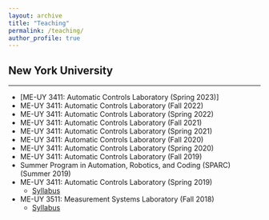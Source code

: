 ```yaml
---
layout: archive
title: "Teaching"
permalink: /teaching/
author_profile: true
---
```


## New York University
---
- [ME-UY 3411: Automatic Controls Laboratory (Spring 2023)]
- ME-UY 3411: Automatic Controls Laboratory (Fall 2022)
- ME-UY 3411: Automatic Controls Laboratory (Spring 2022)
- ME-UY 3411: Automatic Controls Laboratory (Fall 2021)
- ME-UY 3411: Automatic Controls Laboratory (Spring 2021)
- ME-UY 3411: Automatic Controls Laboratory (Fall 2020)
- ME-UY 3411: Automatic Controls Laboratory (Spring 2020)
- ME-UY 3411: Automatic Controls Laboratory (Fall 2019)
- Summer Program in Automation, Robotics, and Coding (SPARC) (Summer 2019)
- ME-UY 3411: Automatic Controls Laboratory (Spring 2019)
    - [Syllabus](/files/pdf/teaching/automaticControlLab.pdf)
- ME-UY 3511: Measurement Systems Laboratory (Fall 2018)
    - [Syllabus](/files/pdf/teaching/measurementSystemsLab.pdf)


<!-- {% include base_path %}

{% for post in site.teaching reversed %}
  {% include archive-single.html %}
{% endfor %} -->
